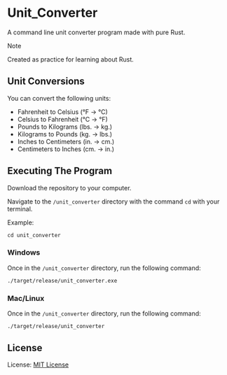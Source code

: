 # Unit_Converter

A command line unit converter program made with pure Rust.

> [!NOTE]
>
> Created as practice for learning about Rust.

## Unit Conversions

You can convert the following units:

* Fahrenheit to Celsius (°F -> °C)
* Celsius to Fahrenheit (°C -> °F)
* Pounds to Kilograms (lbs. -> kg.)
* Kilograms to Pounds (kg. -> lbs.)
* Inches to Centimeters (in. -> cm.)
* Centimeters to Inches (cm. -> in.)

## Executing The Program

Download the repository to your computer.

Navigate to the `/unit_converter` directory with the command `cd` with your terminal.

Example:
```
cd unit_converter
```

### Windows

Once in the `/unit_converter` directory, run the following command:

```
./target/release/unit_converter.exe
```

### Mac/Linux

Once in the `/unit_converter` directory, run the following command:

```
./target/release/unit_converter
```

## License

License: [MIT License](https://github.com/WeiJian123-tech/Unit_Converter/blob/main/LICENSE)
